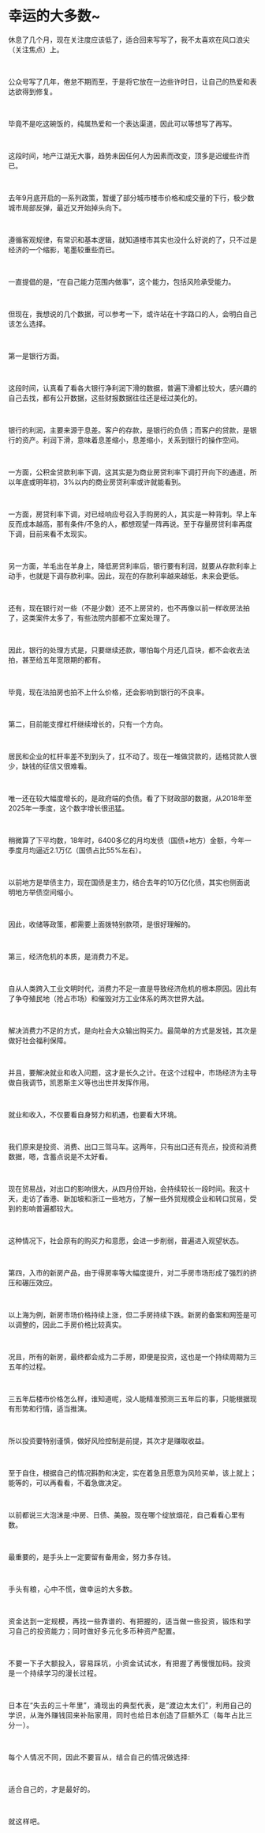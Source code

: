 # 幸运的大多数~

<p style="visibility: visible;">休息了几个月，现在关注度应该低了，适合回来写写了，我不太喜欢在风口浪尖（关注焦点）上。</p><p style="visibility: visible;"><br style="visibility: visible;"></p><p style="visibility: visible;">公众号写了几年，倦怠不期而至，于是将它放在一边些许时日，让自己的热爱和表达欲得到修复。</p><p style="visibility: visible;"><br style="visibility: visible;"></p><p style="visibility: visible;">毕竟不是吃这碗饭的，纯属热爱和一个表达渠道，因此可以等想写了再写。</p><p style="visibility: visible;"><br style="visibility: visible;"></p><p style="visibility: visible;">这段时间，地产江湖无大事，趋势未因任何人为因素而改变，顶多是迟缓些许而已。</p><p style="visibility: visible;"><br style="visibility: visible;"></p><p style="visibility: visible;">去年9月底开启的一系列政策，暂缓了部分城市楼市价格和成交量的下行，极少数城市局部反弹，最近又开始掉头向下。</p><p style="visibility: visible;"><br style="visibility: visible;"></p><p style="visibility: visible;">遵循客观规律，有常识和基本逻辑，就知道楼市其实也没什么好说的了，只不过是经济的一个缩影，笔墨较重些而已。</p><p style="visibility: visible;"><br style="visibility: visible;"></p><p style="visibility: visible;">一直提倡的是，“在自己能力范围内做事”，这个能力，包括风险承受能力。</p><p style="visibility: visible;"><br style="visibility: visible;"></p><p style="visibility: visible;">但现在，我想说的几个数据，可以参考一下，或许站在十字路口的人，会明白自己该怎么选择。</p><p style="visibility: visible;"><br style="visibility: visible;"></p><p style="visibility: visible;">第一是银行方面。</p><p style="visibility: visible;"><br style="visibility: visible;"></p><p style="visibility: visible;">这段时间，认真看了看各大银行净利润下滑的数据，普遍下滑都比较大，感兴趣的自己去找，都有公开数据，这些财报数据往往还是经过美化的。</p><p style="visibility: visible;"><br style="visibility: visible;"></p><p style="visibility: visible;">银行的利润，主要来源于息差。客户的存款，是银行的负债；而客户的贷款，是银行的资产。利润下滑，意味着息差缩小，息差缩小，关系到银行的操作空间。</p><p style="visibility: visible;"><br style="visibility: visible;"></p><p style="visibility: visible;">一方面，公积金贷款利率下调，这其实是为商业房贷利率下调打开向下的通道，所以年底或明年初，3%以内的商业房贷利率或许就能看到。</p><p style="visibility: visible;"><br style="visibility: visible;"></p><p style="visibility: visible;">一方面，房贷利率下调，对已经响应号召入手购房的人，其实是一种背刺。早上车反而成本越高，那有条件/不急的人，都想观望一阵再说。至于存量房贷利率再度下调，目前来看不太现实。</p><p style="visibility: visible;"><br style="visibility: visible;"></p><p style="visibility: visible;">另一方面，羊毛出在羊身上，降低房贷利率后，银行要有利润，就要从存款利率上动手，也就是下调存款利率。因此，现在的存款利率越来越低，未来会更低。</p><p style="visibility: visible;"><br style="visibility: visible;"></p><p style="visibility: visible;">还有，现在银行对一些（不是少数）还不上房贷的，也不再像以前一样收房法拍了，这类案件太多了，有些法院内部都不立案处理了。</p><p><br></p><p>因此，银行的处理方式是，只要继续还款，哪怕每个月还几百块，都不会收去法拍，甚至给五年宽限期的都有。</p><p><br></p><p>毕竟，现在法拍房也拍不上什么价格，还会影响到银行的不良率。</p><p><br></p><p>第二，目前能支撑杠杆继续增长的，只有一个方向。</p><p><br></p><p>居民和企业的杠杆率差不到到头了，扛不动了。现在一堆做贷款的，适格贷款人很少，缺钱的征信又很难看。</p><p><br></p><p>唯一还在较大幅度增长的，是政府端的负债。看了下财政部的数据，从2018年至2025年一季度，这个数字增长很迅猛。</p><p><br></p><p>稍微算了下平均数，18年时，6400多亿的月均发债（国债+地方）金额，今年一季度月均逼近2.1万亿（国债占比55%左右）。</p><p><br></p><p>以前地方是举债主力，现在国债是主力，结合去年的10万亿化债，其实也侧面说明地方举债空间缩小。</p><p><br></p><p>因此，收储等政策，都需要上面拨特别款项，是很好理解的。</p><p><br></p><p>第三，经济危机的本质，是消费力不足。</p><p><br></p><p>自从人类跨入工业文明时代，消费力不足一直是导致经济危机的根本原因。因此有了争夺殖民地（抢占市场）和催毁对方工业体系的两次世界大战。</p><p><br></p><p>解决消费力不足的方式，是向社会大众输出购买力。最简单的方式是发钱，其次是做好社会福利保障。</p><p><br></p><p>并且，要解决就业和收入问题，这才是长久之计。在这个过程中，市场经济为主导做自我调节，凯恩斯主义等也出世并发挥作用。</p><p><br></p><p>就业和收入，不仅要看自身努力和机遇，也要看大环境。</p><p><br></p><p>我们原来是投资、消费、出口三驾马车。这两年，只有出口还有亮点，投资和消费数据，嗯，含蓄点说是不太好看。</p><p><br></p><p>现在贸易战，对出口的影响很大，从四月份开始，会持续较长一段时间。我这十天，走访了香港、新加坡和浙江一些地方，了解一些外贸规模企业和转口贸易，受到的影响普遍都较大。</p><p><br></p><p>这种情况下，社会原有的购买力和意愿，会进一步削弱，普遍进入观望状态。</p><p><br></p><p>第四，入市的新房产品，由于得房率等大幅度提升，对二手房市场形成了强烈的挤压和碾压效应。</p><p><br></p><p>以上海为例，新房市场价格持续上涨，但二手房持续下跌。新房的备案和网签是可以调整的，因此二手房价格比较真实。</p><p><br></p><p>况且，所有的新房，最终都会成为二手房，即便是投资，这也是一个持续周期为三五年的过程。</p><p><br></p><p>三五年后楼市价格怎么样，谁知道呢，没人能精准预测三五年后的事，只能根据现有形势和行情，适当推演。</p><p><br></p><p>所以投资要特别谨慎，做好风险控制是前提，其次才是赚取收益。</p><p><br></p><p>至于自住，根据自己的情况斟酌和决定，实在着急且愿意为风险买单，该上就上；能等的，可以再看看，不着急做决定。</p><p><br></p><p>以前都说三大泡沫是:中房、日债、美股。现在哪个绽放烟花，自己看看心里有数。</p><p><br></p><p>最重要的，是手头上一定要留有备用金，<span style="background-color: transparent;letter-spacing: 0.034em;caret-color: var(--weui-BRAND);">努力多存钱。</span></p><p><span style="background-color: transparent;letter-spacing: 0.034em;caret-color: var(--weui-BRAND);"><br></span></p><p><span style="background-color: transparent;letter-spacing: 0.034em;caret-color: var(--weui-BRAND);">手头有粮，心中不慌，做幸运的大多数。</span></p><p><span style="background-color: transparent;letter-spacing: 0.034em;caret-color: var(--weui-BRAND);"><br></span></p><p><span style="background-color: transparent;letter-spacing: 0.034em;caret-color: var(--weui-BRAND);">资金达到一定规模，再找一些靠谱的、有把握的，适当做一些投资，锻炼和学习自己的投资能力；同时做好多元化多币种资产配置。</span></p><p><span style="background-color: transparent;letter-spacing: 0.034em;caret-color: var(--weui-BRAND);"><br></span></p><p><span style="background-color: transparent;letter-spacing: 0.034em;caret-color: var(--weui-BRAND);">不要一下子大额投入，容易踩坑，小资金试试水，有把握了再慢慢加码。投资是一个持续学习的漫长过程。</span></p><p><span style="background-color: transparent;letter-spacing: 0.034em;caret-color: var(--weui-BRAND);"><br></span></p><p><span style="letter-spacing: 0.578px;">日本在“失去的三十年里”，涌现出的典型代表，是“渡边太太们”，利用自己的学识，从海外赚钱回来补贴家用，同时也给日本创造了巨额外汇（每年占比三分一）。</span></p><p><span style="letter-spacing: 0.578px;"><br></span></p><p><span style="letter-spacing: 0.578px;">每个人情况不同，因此不要盲从，结合自己的情况做选择:</span></p><p><span style="letter-spacing: 0.578px;"><br></span></p><p><span style="letter-spacing: 0.578px;">适合自己的，才是最好的。</span></p><p><span style="letter-spacing: 0.578px;"><br></span></p><p><span style="letter-spacing: 0.578px;">就这样吧。</span></p><p style="display: none;"><mp-style-type data-value="10000"></mp-style-type></p>
